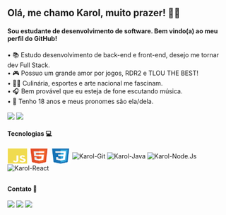 ## Olá, me chamo Karol, muito prazer! 👩‍💻
<h4>Sou estudante de desenvolvimento de software. Bem vindo(a) ao meu perfil do GitHub!</h4> 
• 📚 Estudo desenvolvimento de back-end e front-end, desejo me tornar dev Full Stack. <br>
• 🎮 Possuo um grande amor por jogos, RDR2 e TLOU THE BEST! <br>
• 👩‍🍳 Culinária, esportes e arte nacional me fascinam. <br>
• 🎧 Bem provável que eu esteja de fone escutando música. <br>
• 🙂 Tenho 18 anos e meus pronomes são ela/dela. <br><br>


<div>
  <img height="170em" src="https://github-readme-stats.vercel.app/api?username=kvargazs&show_icons=true&theme=tokyonight">
  <img height="170em" src="https://github-readme-stats.vercel.app/api/top-langs/?username=kvargazs&layout=compact&theme=tokyonight">
</div>
  
<div style="display: inline_block">
  <h4>Tecnologias 💻</h4>
  <img align="center" alt="Karol-Js" height="35" width="45" src="https://raw.githubusercontent.com/devicons/devicon/master/icons/javascript/javascript-plain.svg">
  <img align="center" alt="Karol-HTML" height="35" width="45" src="https://raw.githubusercontent.com/devicons/devicon/master/icons/html5/html5-original.svg">
  <img align="center" alt="Karol-CSS" height="35" width="45" src="https://raw.githubusercontent.com/devicons/devicon/master/icons/css3/css3-original.svg">
  <img align="center" alt="Karol-Git" height="35" width="35" src="https://cdn.jsdelivr.net/gh/devicons/devicon/icons/git/git-original.svg">
  <img align="center" alt="Karol-Java" height="35" width="35" src="https://cdn.jsdelivr.net/gh/devicons/devicon/icons/java/java-original.svg">
  <img align="center" alt="Karol-Node.Js" height="35" width="45" src="https://cdn.jsdelivr.net/gh/devicons/devicon/icons/nodejs/nodejs-original.svg">
  <img align="center" alt="Karol-React" height="35" width="45" src="https://cdn.jsdelivr.net/gh/devicons/devicon/icons/react/react-original.svg">
</div>

##

<div>
  <h4>Contato 📩</h4>
  <a href="https://www.linkedin.com/in/karoline-vargas-ferreira-76a60721b/" target="_blank"><img src="https://img.shields.io/badge/-LinkedIn-%230077B5?style=for-the-badge&logo=linkedin&logoColor=white" target="_blank"></a> 
  <a href="https://www.instagram.com/kvargazs/" target="_blank"><img src="https://img.shields.io/badge/-Instagram-%23E4405F?style=for-the-badge&logo=instagram&logoColor=white" target="_blank"></a>
  <a href="mailto:karol.v.0570@gmail.com"><img src="https://img.shields.io/badge/-Gmail-%23333?style=for-the-badge&logo=gmail&logoColor=white" target="_blank"></a>
</div>
